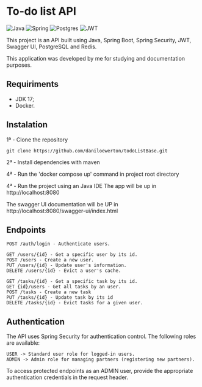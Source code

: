 # To-do list API

![Java](https://img.shields.io/badge/java-%23ED8B00.svg?style=for-the-badge&logo=openjdk&logoColor=white)
![Spring](https://img.shields.io/badge/spring-%236DB33F.svg?style=for-the-badge&logo=spring&logoColor=white)
![Postgres](https://img.shields.io/badge/postgres-%23316192.svg?style=for-the-badge&logo=postgresql&logoColor=white)
![JWT](https://img.shields.io/badge/JWT-black?style=for-the-badge&logo=JSON%20web%20tokens)

This project is an API built using Java, Spring Boot, Spring Security, JWT, Swagger UI, PostgreSQL and Redis.

This application was developed by me for studying and documentation purposes.

## Requiriments

- JDK 17;
- Docker.

## Instalation

1ª - Clone the repository

```
git clone https://github.com/daniloewerton/todoListBase.git
```

2ª - Install dependencies with maven

4ª - Run the 'docker compose up' command in project root directory

4ª - Run the project using an Java IDE
The app will be up in http://localhost:8080

The swagger UI documentation will be UP in http://localhost:8080/swagger-ui/index.html

## Endpoints

```
POST /auth/login - Authenticate users.

GET /users/{id} - Get a specific user by its id.
POST /users - Create a new user.
PUT /users/{id} - Update user's information.
DELETE /users/{id} - Evict a user's cache.

GET /tasks/{id} - Get a specific task by its id.
GET {id}/users - Get all tasks by an user.
POST /tasks - Create a new task
PUT /tasks/{id} - Update task by its id
DELETE /tasks/{id} - Evict tasks for a given user.
```

## Authentication
The API uses Spring Security for authentication control. The following roles are available:

```
USER -> Standard user role for logged-in users.
ADMIN -> Admin role for managing partners (registering new partners).
```
To access protected endpoints as an ADMIN user, provide the appropriate authentication credentials in the request header.
